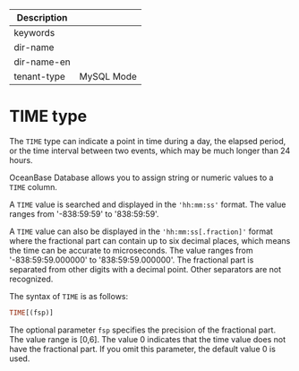 | Description   |                 |
|---------------|-----------------|
| keywords      |                 |
| dir-name      |                 |
| dir-name-en   |                 |
| tenant-type   | MySQL Mode      |

# TIME type


The `TIME` type can indicate a point in time during a day, the elapsed period, or the time interval between two events, which may be much longer than 24 hours.

OceanBase Database allows you to assign string or numeric values to a `TIME` column.

A `TIME` value is searched and displayed in the `'hh:mm:ss'` format. The value ranges from '-838:59:59' to '838:59:59'.

A `TIME` value can also be displayed in the `'hh:mm:ss[.fraction]'` format where the fractional part can contain up to six decimal places, which means the time can be accurate to microseconds. The value ranges from '-838:59:59.000000' to '838:59:59.000000'. The fractional part is separated from other digits with a decimal point. Other separators are not recognized.

The syntax of `TIME` is as follows:

```sql
TIME[(fsp)]
```

The optional parameter `fsp` specifies the precision of the fractional part. The value range is \[0,6\]. The value 0 indicates that the time value does not have the fractional part. If you omit this parameter, the default value 0 is used.
